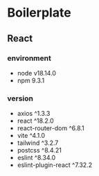 # Boilerplate

## React

### environment

- node v18.14.0
- npm 9.3.1

### version

- axios ^1.3.3
- react ^18.2.0
- react-router-dom ^6.8.1
- vite ^4.1.0
- tailwind ^3.2.7
- postcss ^8.4.21
- eslint ^8.34.0
- eslint-plugin-react ^7.32.2
